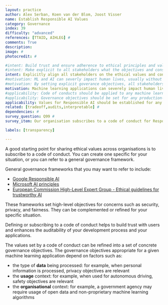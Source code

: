 ```yaml
---
layout: practice
author: Alex Serban, Koen van der Blom, Joost Visser
name: Establish Responsible AI Values
category: Governance
index: 39
difficulty: "advanced"
references: [TTAID, AIHLEG] #
comments: True
description:
image: #
photocredit: #

#intent: Build trust and ensure adherence to ethical principles and values. #
#intent: Make explicit to all stakeholders what the objectives and constraints of your ML application are #
intent: Explicitly align all stakeholders on the ethical values and constraints of your machine learning application
#motivation: ML and AI can severly impact human lives, usually without  malicious intentions.   #
#motivation: By setting explicit goverance objectives, all stakeholders can align on the constraints and goals that the team and their product can be held accountable for. #
motivation: Machine learning applications can severely impact human lives. Avoiding negative impacts, even without malicious intent, requires all stakeholders to operate according to the same ethical values.
#applicability: Code of conducts should be applied to any machine learning application. #
#applicability: Governance objectives should be set for any production-level ML application.
applicability: Values for Responsible AI should be established for any ML application.
related: [tradeoff,audits,interpretable] #
dependencies: #
survey_question: Q99 #
survey_item: Our organisation subscribes to a code of conduct for Responsible AI.

labels: [transparency]

---
```


A good starting point for sharing ethical values across organisations is to subscribe to a code of conduct. You can create one specific for your situation, or you can refer to a general governance framework.

General governance frameworks that you may want to refer to include:
- <a href="https://ai.google/responsibilities/responsible-ai-practices">Google Responsible AI</a>
- <a href="https://www.microsoft.com/en-us/ai/responsible-ai">Microsoft AI principles</a>
- <a href="https://ec.europa.eu/digital-single-market/en/news/ethics-guidelines-trustworthy-ai">European Commission High-Level Expert Group - Ethical guidelines for trustworthy AI</a>

These frameworks set high-level objectives for concerns such as security, privacy, and fairness. They can be complemented or refined for your specific situation.

Defining or subscribing to a code of conduct helps to build trust with users and enhances the auditability of your development process and your applications.

The values set by a code of conduct can be refined into a set of concrete governance objectives.
The governance objectives appropriate for a given machine learning application depend on factors such as:
- the type of **data** being processed: for example, when personal information is processed, privacy objectives are relevant
- the **usage** context: for example, when used for autonomous driving, safety objectives are relevant
- the **organisational** context: for example, a government agency may require usage of open data and non-proprietary machine learning algorithms

